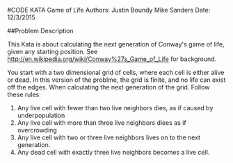#CODE KATA Game of Life
	Authors: 	Justin Boundy 	Mike Sanders
	Date: 		12/3/2015

##Problem Description

This Kata is about calculating the next generation of Conway's game of life, given any starting position. See http://en.wikipedia.org/wiki/Conway%27s_Game_of_Life for background.

You start with a two dimensional grid of cells, where each cell is either alive or dead. In this version of the problme, the grid is finite, and no life can exist off the edges. When calculating the next generation of the grid. Follow these rules:

1. Any live cell with fewer than two live neighbors dies, as if caused by underpopulation
2. Any live cell with more than three live neighbors diees as if overcrowding
3. Any live cell with two or three live neighbors lives on to the next generation.
4. Any dead cell with exactly three live neighbors becomes a live cell.
